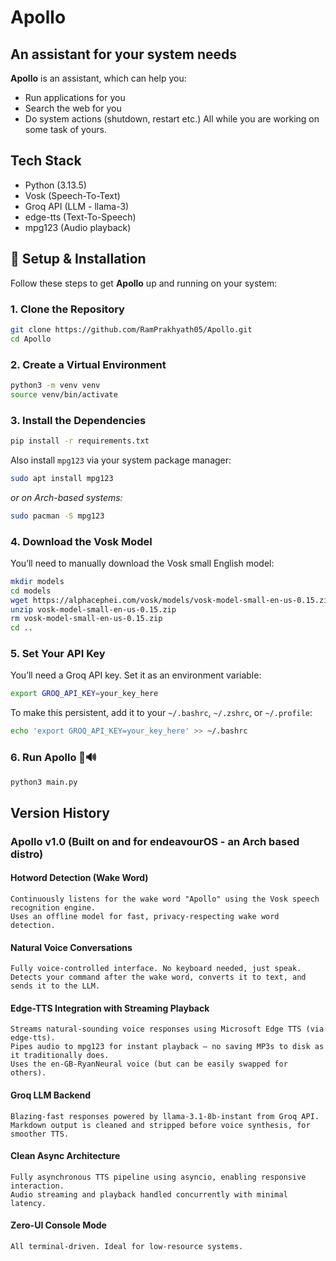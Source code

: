 

# Apollo


## An assistant for your system needs

**Apollo** is an assistant, which can help you:
- Run applications for you
- Search the web for you
- Do system actions (shutdown, restart etc.)
All while you are working on some task of yours.

## Tech Stack
- Python (3.13.5)
- Vosk (Speech-To-Text)
- Groq API (LLM - llama-3)
- edge-tts (Text-To-Speech)
- mpg123 (Audio playback)


## 🚀 Setup & Installation

Follow these steps to get **Apollo** up and running on your system:

### 1. Clone the Repository

```bash
git clone https://github.com/RamPrakhyath05/Apollo.git
cd Apollo
```

### 2. Create a Virtual Environment

```bash
python3 -m venv venv
source venv/bin/activate
```

### 3. Install the Dependencies

```bash
pip install -r requirements.txt
```

Also install `mpg123` via your system package manager:

```bash
sudo apt install mpg123
```

*or on Arch-based systems:*

```bash
sudo pacman -S mpg123
```

### 4. Download the Vosk Model

You’ll need to manually download the Vosk small English model:

```bash
mkdir models
cd models
wget https://alphacephei.com/vosk/models/vosk-model-small-en-us-0.15.zip
unzip vosk-model-small-en-us-0.15.zip
rm vosk-model-small-en-us-0.15.zip
cd ..
```

### 5. Set Your API Key

You’ll need a Groq API key. Set it as an environment variable:

```bash
export GROQ_API_KEY=your_key_here
```

To make this persistent, add it to your `~/.bashrc`, `~/.zshrc`, or `~/.profile`:

```bash
echo 'export GROQ_API_KEY=your_key_here' >> ~/.bashrc
```

### 6. Run Apollo 🧠🔊

```bash
python3 main.py
```

## Version History

### Apollo v1.0 (Built on and for endeavourOS - an Arch based distro)

#### Hotword Detection (Wake Word)
    Continuously listens for the wake word "Apollo" using the Vosk speech recognition engine.
    Uses an offline model for fast, privacy-respecting wake word detection.

#### Natural Voice Conversations
    Fully voice-controlled interface. No keyboard needed, just speak.
    Detects your command after the wake word, converts it to text, and sends it to the LLM.

#### Edge-TTS Integration with Streaming Playback
    Streams natural-sounding voice responses using Microsoft Edge TTS (via edge-tts).
    Pipes audio to mpg123 for instant playback — no saving MP3s to disk as it traditionally does.
    Uses the en-GB-RyanNeural voice (but can be easily swapped for others).

#### Groq LLM Backend
    Blazing-fast responses powered by llama-3.1-8b-instant from Groq API.
    Markdown output is cleaned and stripped before voice synthesis, for smoother TTS.

#### Clean Async Architecture
    Fully asynchronous TTS pipeline using asyncio, enabling responsive interaction.
    Audio streaming and playback handled concurrently with minimal latency.

#### Zero-UI Console Mode
    All terminal-driven. Ideal for low-resource systems.
